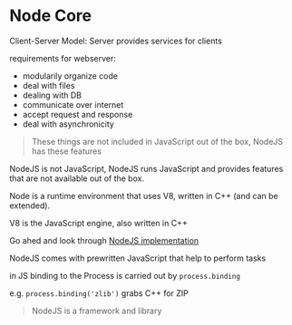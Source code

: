 # Node Core 

Client-Server Model: Server provides services for clients

requirements for webserver: 
* modularily organize code
* deal with files
* dealing with DB
* communicate over internet 
* accept request and response 
* deal with asynchronicity

> These things are not included in JavaScript out of the box, NodeJS has these features 

NodeJS is not JavaScript, NodeJS runs JavaScript and provides features that are not available out of the box.

Node is a runtime environment that uses V8, written in C++ (and can be extended).

V8 is the JavaScript engine, also written in C++ 

Go ahed and look through [NodeJS implementation](https://github.com/nodejs/node)

NodeJS comes with prewritten JavaScript that help to perform tasks 

in JS binding to the Process is carried out by `process.binding`

e.g. `process.binding('zlib')` grabs C++ for ZIP

> NodeJS is a framework and library 

